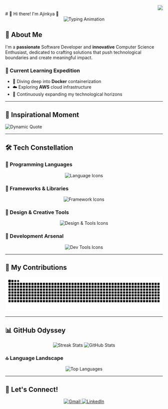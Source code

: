 <div align="right">
  <img src="https://visitor-badge.laobi.icu/badge?page_id=AjinkyaD3.AjinkyaD3" />
</div>
# 🌈 Hi there! I'm Ajinkya 👋

<div align="center">
  <img src="https://readme-typing-svg.herokuapp.com?font=Fira+Code&size=30&duration=3000&pause=1000&color=6A5ACD&center=true&vCenter=true&width=600&lines=Software+Developer+🚀;Full+Stack+Innovator+💻;Problem+Solving+Architect+🧩;Tech+Explorer+🔬" alt="Typing Animation"/>
</div>



## 🌟 About Me

I'm a **passionate** Software Developer and **innovative** Computer Science Enthusiast, dedicated to crafting solutions that push technological boundaries and create meaningful impact.

### 🌱 Current Learning Expedition

- 🐳 Diving deep into **Docker** containerization
- ☁️ Exploring **AWS** cloud infrastructure
- 🚀 Continuously expanding my technological horizons

---

## 💬 Inspirational Moment

![Dynamic Quote](https://github-readme-quotes-bay.vercel.app/quote?theme=tokyonight&animation=default&layout=default&font=default&quoteType=random)

---

## 🛠️ Tech Constellation

### 🔹 Programming Languages

<div align="center">
  <img src="https://skillicons.dev/icons?i=c,cpp,java,python,javascript,typescript,html,css&theme=light&perline=5" alt="Language Icons"/>
</div>

### 🔹 Frameworks & Libraries

<div align="center">
  <img src="https://skillicons.dev/icons?i=react,nextjs,nodejs,express,mongodb,firebase,tailwind,bootstrap&theme=light&perline=5" alt="Framework Icons"/>
</div>

### 🔹 Design & Creative Tools

<div align="center">
  <img src="https://skillicons.dev/icons?i=figma,canva,photoshop,xd,linux,docker,kubernetes&theme=light&perline=5" alt="Design & Tools Icons"/>
</div>

### 🔹 Development Arsenal

<div align="center">
  <img src="https://skillicons.dev/icons?i=vscode,git,github,gitlab,postman,redux,webpack&theme=light&perline=5" alt="Dev Tools Icons"/>
</div>

---

## 🐍 My Contributions

<div align="center">
  <img src="https://raw.githubusercontent.com/AjinkyaD3/AjinkyaD3/output/snake.svg" alt="Snake animation of contributions"/>
</div>

---

## 📊 GitHub Odyssey

<div align="center">
  <img src="https://github-readme-streak-stats-salesp07.vercel.app/?user=AjinkyaD3&theme=tokyonight&hide_border=false" height="180em" alt="Streak Stats"/>
  <img src="https://github-readme-stats-salesp07.vercel.app/api?username=AjinkyaD3&show_icons=true&theme=tokyonight&include_all_commits=true&count_private=true" height="180em" alt="GitHub Stats"/>
</div>

### 🔝 Language Landscape

<div align="center">
  <img src="https://github-readme-stats-salesp07.vercel.app/api/top-langs/?username=AjinkyaD3&layout=compact&theme=tokyonight&hide_border=false" alt="Top Languages"/>
</div>

---

## 🤝 Let's Connect!

<div align="center">
  <a href="mailto:ajinkyadhotre201@gmail.com">
    <img src="https://img.shields.io/badge/Gmail-FF6B6B?style=for-the-badge&logo=gmail&logoColor=white" alt="Gmail"/>
  </a>
  <a href="https://linkedin.com/in/AjinkyaD3" target="_blank">
    <img src="https://img.shields.io/badge/LinkedIn-4ECDC4?style=for-the-badge&logo=linkedin&logoColor=white" alt="LinkedIn"/>
  </a>
</div>

